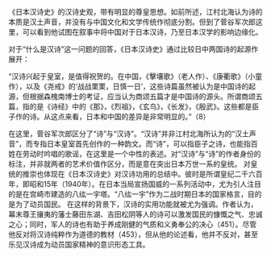 
《日本汉诗史》的汉诗史观，带有明显的尊皇思想。如前所述，江村北海认为诗的本质是汉土声音，并没有与中国文化和文学传统作彻底分割。但到了菅谷军次郎这里，可以看到他试图在叙事中将中国对于日本汉诗，乃至日本汉学的影响边缘化。

对于“什么是汉诗”这一问题的回答，《日本汉诗史》通过比较日中两国诗的起源作展开：

“汉诗兴起于皇室，是值得祝贺的。在中国，《擊壤歌》（老人作）、《康衢歌》（小童作），以及《尧戒》的‘战战栗栗，日慎一日’，这些诗篇虽然被认为是中国诗的起源，但根据森槐南博士的考证，应当认为商颂五篇才是中国诗的源头。所谓商颂五篇，指的是《诗经》中的《那》，《烈祖》，《玄鸟》，《长发》，《殷武》。这些都是臣子作的诗。从这点来看，日本和中国的差异是非常明显的。”（8）

在这里，菅谷军次郎区分了“诗”与“汉诗”。“汉诗”并非江村北海所认为的“汉土声音”，而专指日本皇室首先创作的一种韵文。而“诗”，可以指臣子之诗，也能指百姓在劳动时吟唱的歌谣，在这里是一个中性的表述。对“汉诗”与“诗”的作者身份的标注，并非就两者的艺术价值作区分，而是意在突出日本万世一系的皇统。
对皇统的推崇也体现在《日本汉诗史》对汉诗功用的总结中。彼时是所谓皇纪二千六百年，即昭和15年（1940年）。在日本当局宣扬国威的一系列活动中，尤为引人注目的是在宫崎市建造的八纮一宇塔。“八纮一宇”作为二战时期日本的国家格言，目的是为了动员国民。
在这样的背景下，汉诗的实用功能就被尤为强调。作者认为，幕末尊王攘夷的藩士藤田东湖、吉田松阴等人的诗可以激发国民的慷慨之气、忠诚之心；同时，军人的诗也有助于养成刚健的气质和义勇奉公的决心（451）。尽管他反对将汉诗纯粹作为道德的教材（453），但从他的论述看，他并不反对，甚至乐见汉诗成为动员国家精神的意识形态工具。




